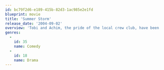 ```yaml
---
id: bc79f2d6-e189-415b-82d3-1ac985e2e1fd
blueprint: movie
title: 'Summer Storm'
release_date: '2004-09-02'
overview: 'Tobi and Achim, the pride of the local crew club, have been the best of friends for years and are convinced that nothing will ever stand in the way of their friendship. They look forward to the upcoming summer camp and the crew competition. Then the gay team from Berlin arrives and Tobi is totally confused. The evening before the races begin, the storm that breaks out is more than meteorlogical...'
genres:
  -
    id: 35
    name: Comedy
  -
    id: 18
    name: Drama
---
```

